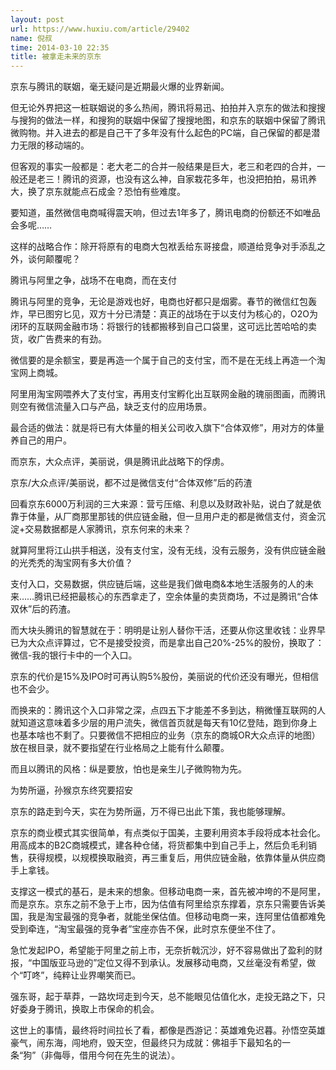 ```yaml
---
layout: post
url: https://www.huxiu.com/article/29402
name: 倪叔
time: 2014-03-10 22:35
title: 被拿走未来的京东
---
```

京东与腾讯的联姻，毫无疑问是近期最火爆的业界新闻。

但无论外界把这一桩联姻说的多么热闹，腾讯将易迅、拍拍并入京东的做法和搜搜与搜狗的做法一样，和搜狗的联姻中保留了搜搜地图，和京东的联姻中保留了腾讯微购物。并入进去的都是自己干了多年没有什么起色的PC端，自己保留的都是潜力无限的移动端的。

但客观的事实一般都是：老大老二的合并一般结果是巨大，老三和老四的合并，一般还是老三！腾讯的资源，也没有这么神，自家栽花多年，也没把拍拍，易讯养大，换了京东就能点石成金？恐怕有些难度。

要知道，虽然微信电商喊得震天响，但过去1年多了，腾讯电商的份额还不如唯品会多呢……

这样的战略合作：除开将原有的电商大包袱丢给东哥接盘，顺道给竞争对手添乱之外，谈何颠覆呢？

腾讯与阿里之争，战场不在电商，而在支付

腾讯与阿里的竞争，无论是游戏也好，电商也好都只是烟雾。春节的微信红包轰炸，早已图穷匕见，双方十分已清楚：真正的战场在于以支付为核心的，O2O为闭环的互联网金融市场：将银行的钱都搬移到自己口袋里，这可远比苦哈哈的卖货，收广告费来的有劲。

微信要的是余额宝，要是再造一个属于自己的支付宝，而不是在无线上再造一个淘宝网上商城。

阿里用淘宝网喂养大了支付宝，再用支付宝孵化出互联网金融的瑰丽图画，而腾讯则空有微信流量入口与产品，缺乏支付的应用场景。

最合适的做法：就是将已有大体量的相关公司收入旗下“合体双修”，用对方的体量养自己的用户。

而京东，大众点评，美丽说，俱是腾讯此战略下的俘虏。

京东/大众点评/美丽说，都不过是微信支付“合体双修”后的药渣

回看京东6000万利润的三大来源：营亏压缩、利息以及财政补贴，说白了就是依靠于体量，从厂商那里那钱的供应链金融，但一旦用户走的都是微信支付，资金沉淀+交易数据都是人家腾讯，京东何来的未来？

就算阿里将江山拱手相送，没有支付宝，没有无线，没有云服务，没有供应链金融的光秃秃的淘宝网有多大价值？

支付入口，交易数据，供应链后端，这些是我们做电商&本地生活服务的人的未来……腾讯已经把最核心的东西拿走了，空余体量的卖货商场，不过是腾讯“合体双休”后的药渣。

而大块头腾讯的智慧就在于：明明是让别人替你干活，还要从你这里收钱：业界早已为大众点评算过，它不是接受投资，而是拿出自己20%-25%的股份，换取了：微信-我的银行卡中的一个入口。

京东的代价是15%及IPO时可再认购5%股份，美丽说的代价还没有曝光，但相信也不会少。

而换来的：腾讯这个入口非常之深，点四五下才能差不多到达，稍微懂互联网的人就知道这意味着多少层的用户流失，微信首页就是每天有10亿登陆，跑到你身上也基本啥也不剩了。只要微信不把相应的业务（京东的商城OR大众点评的地图）放在根目录，就不要指望在行业格局之上能有什么颠覆。

而且以腾讯的风格：纵是要放，怕也是亲生儿子微购物为先。

为势所逼，孙猴京东终究要招安

京东的路走到今天，实在为势所逼，万不得已出此下策，我也能够理解。

京东的商业模式其实很简单，有点类似于国美，主要利用资本手段将成本社会化。用高成本的B2C商城模式，建各种仓储，将货都集中到自己手上，然后负毛利销售，获得规模，以规模换取融资，再三重复后，用供应链金融，依靠体量从供应商手上拿钱。

支撑这一模式的基石，是未来的想象。但移动电商一来，首先被冲垮的不是阿里，而是京东。京东之前不急于上市，因为估值有阿里给京东撑着，京东只需要告诉美国，我是淘宝最强的竞争者，就能坐保估值。但移动电商一来，连阿里估值都难免受到牵连，“淘宝最强的竞争者”宝座亦告不保，此时京东便坐不住了。

急忙发起IPO，希望能于阿里之前上市，无奈折戟沉沙，好不容易做出了盈利的财报，“中国版亚马逊的”定位又得不到承认。发展移动电商，又丝毫没有希望，做个“叮咚”，纯粹让业界嘲笑而已。

强东哥，起于草莽，一路坎坷走到今天，总不能眼见估值化水，走投无路之下，只好委身于腾讯，换取上市保命的机会。

这世上的事情，最终将时间拉长了看，都像是西游记：英雄难免迟暮。孙悟空英雄豪气，闹东海，闯地府，毁天空，但最终只为成就：佛祖手下最知名的一条“狗”（非侮辱，借用今何在先生的说法）。

